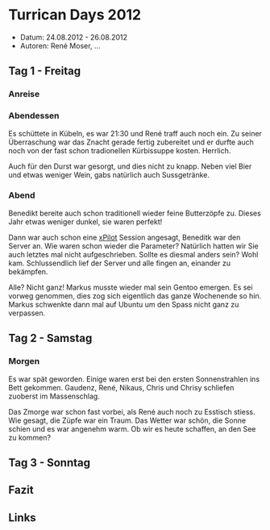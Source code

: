 # Turrican Days 2012

* Datum: 24.08.2012 - 26.08.2012
* Autoren: René Moser, ...

## Tag 1 - Freitag

### Anreise


### Abendessen

Es schüttete in Kübeln, es war 21:30 und René traff auch noch ein. Zu seiner Überraschung war das Znacht gerade
fertig zubereitet und er durfte auch noch von der fast schon tradionellen Kürbissuppe kosten. Herrlich.

Auch für den Durst war gesorgt, und dies nicht zu knapp. Neben viel Bier und etwas weniger Wein, gabs natürlich auch Sussgetränke.

### Abend

Benedikt bereite auch schon traditionell wieder feine Butterzöpfe zu. Dieses Jahr etwas weniger dunkel, sie waren perfekt!

Dann war auch schon eine [xPilot] Session angesagt, Beneditk war den Server an. Wie waren schon wieder die Parameter? Natürlich hatten wir Sie auch letztes mal nicht aufgeschrieben. Sollte es diesmal anders sein? Wohl kam. Schlussendlich lief der Server und alle fingen an, einander zu bekämpfen.

Alle? Nicht ganz! Markus musste wieder mal sein Gentoo emergen. Es sei vorweg genommen, dies zog sich eigentlich das ganze Wochenende so hin. Markus schwenkte dann mal auf Ubuntu um den Spass nicht ganz zu verpassen.

## Tag 2 - Samstag

### Morgen
Es war spät geworden. Einige waren erst bei den ersten Sonnenstrahlen ins Bett gekommen. Gaudenz, René, Nikaus, Chris und Chrisy schliefen zuoberst im Massenschlag.

Das Zmorge war schon fast vorbei, als René auch noch zu Esstisch stiess. Wie gesagt, die Züpfe war ein Traum. Das Wetter war schön, die Sonne schien und es war angenehm warm. Ob wir es heute schaffen, an den See zu kommen?


## Tag 3 - Sonntag 


## Fazit


## Links

[xPilot]: http://www.xpilot.org
[xpilotrc]: http://www.in-ulm.de/~mascheck/stuff/Xpilot/xpilotrc
